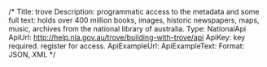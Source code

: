 /*
Title: trove
Description:  programmatic access to the metadata and some full text: holds over 400 million books, images, historic newspapers, maps, music, archives from the national library of australia.
Type: NationalApi
ApiUrl: http://help.nla.gov.au/trove/building-with-trove/api
ApiKey: key required. register for access.
ApiExampleUrl: 
ApiExampleText:
Format: JSON, XML
*/